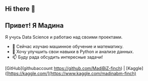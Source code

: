 ## Hi there 👋

<!--
**MadiBiZ/MadiBiZ** is a ✨ _special_ ✨ repository because its `README.md` (this file) appears on your GitHub profile.

Here are some ideas to get you started:
-->
## Привет! Я Мадина

Я учусь Data Science и работаю над своими проектами.

- 🌱 Сейчас изучаю машинное обучение и математику.
- 🚀 Хочу улучшить свои навыки в Python и анализе данных.
- 📫 Буду рада обсудить интересные задачи!

[GitHub](githubaccount https://github.com/MadiBiZ-finch) | [Kaggle]([https://kaggle.com/](https://www.kaggle.com/madinabm-finch)


